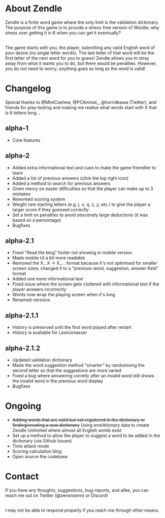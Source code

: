# About Zendle

Zendle is a finite word game where the only limit is the validation dictionary. The purpose of this game is to provide a stress-free version of Wordle; why stress over getting it in 6 when you can get it eventually?

\
The game starts with you, the player, submitting any valid English word of your desire (no single letter words). The last letter of that word will be the first letter of the next word for you to guess! Zendle allows you to stray away from what it wants you to do, but there would be penalties. However, you do not need to worry; anything goes as long as the word is valid!

# Changelog

Special thanks to @MintCashew, @PCAnimal\_, @horridkawa (Twitter), and friends for play-testing and making me realise what words start with X that is 6 letters long...

## alpha-1

-   Core features

## alpha-2

-   Added extra informational text and cues to make the game friendlier to learn
-   Added a list of previous answers (click the top right icon)
-   Added a method to search for previous answers
-   Given mercy on easier difficulties so that the player can make up to 3 mistakes
-   Reworked scoring system
-   Weight rare starting letters (e.g. j, x, q, z, y, etc.) to give the player a larger score if they guessed correctly
-   Set a limit on penalties to avoid obscenely large deductions (it was based on a percentage)
-   Bugfixes

## alpha-2.1

-   Fixed "Read the blog" footer not showing in mobile version
-   Made mobile UI a bit more readable
-   Removed the X...X -> X\_... format because it's not optimised for smaller screen sizes; changed it to a "previous-word, suggestion, answer-field" format
-   Added one more informational text
-   Fixed issue where the screen gets cluttered with informational text if the player answers incorrectly
-   Words now wrap the playing screen when it's long
-   Renamed versions

## alpha-2.1.1

-   History is preserved until the first word played after restart
-   History is available for Lexicomaxxer

## alpha-2.1.2

-   Updated validation dictionary
-   Made the word suggestion method "smarter" by randomising the second letter so that the suggestions are more varied
-   Fixed a bug where answering corretly after an invalid word still shows the invalid word in the previous word display
-   Bugfixes

# Ongoing

-   ~~Adding words that are valid but not registered in the dictionary or finding/creating a new dictionary~~ Using enwiktionary data to create Zendle Unlimited where almost all English words exist
-   Set up a method to allow the player to suggest a word to be added in the dictionary (via Github Issues)
-   Time attack mode
-   Scoring calculation blog
-   Open source the codebase

# Contact

If you have any thoughts, suggestions, bug-reports, and alike, you can reach me out on Twitter (@zenonsenn) or Discord!

\
I may not be able to respond properly if you reach me through other means.
